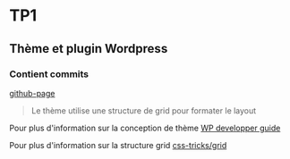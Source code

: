 # TP1
## Thème et plugin  Wordpress
### Contient  commits

[github-page]()
> Le thème utilise une structure de grid pour formater le layout


Pour plus d'information sur la conception de thème
[WP developper guide](https://developper.wordpress.org/theme)

Pour plus d'information sur la structure grid
[css-tricks/grid](https://css-tricks.com/snippets/css/complete-guide-grid/)